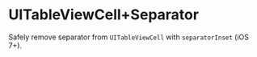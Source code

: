 # UITableViewCell+Separator

Safely remove separator from `UITableViewCell` with `separatorInset` (iOS 7+).

